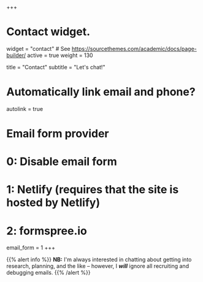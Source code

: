 +++
# Contact widget.
widget = "contact"  # See https://sourcethemes.com/academic/docs/page-builder/
active = true 
weight = 130

title = "Contact"
subtitle = "Let's chat!"

# Automatically link email and phone?
autolink = true

# Email form provider
#   0: Disable email form
#   1: Netlify (requires that the site is hosted by Netlify)
#   2: formspree.io
email_form = 1
+++

{{% alert info %}}
**NB:** I'm always interested in chatting about getting into research, planning,
and the like – however, I **_will_** ignore all recruiting and debugging emails.
{{% /alert %}}
